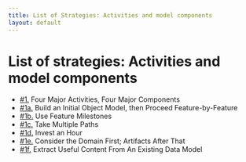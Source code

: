 ```yaml
---
title: List of Strategies: Activities and model components
layout: default
---
```




# List of strategies: Activities and model components 

*  [#1.](/guiding-the-effort-with-major-activities-and-components.html) Four Major Activities, Four Major Components
*  [#1a.](/guiding-the-effort-with-major-activities-and-components.html) Build an Initial Object Model, then Proceed Feature-by-Feature
*  [#1b.](/guiding-the-effort-with-major-activities-and-components.html) Use Feature Milestones
*  [#1c.](/guiding-the-effort-with-major-activities-and-components.html) Take Multiple Paths
*  [#1d.](/guiding-the-effort-with-major-activities-and-components.html) Invest an Hour
*  [#1e.](/guiding-the-effort-with-major-activities-and-components.html) Consider the Domain First; Artifacts After That
*  [#1f.](/guiding-the-effort-with-major-activities-and-components.html) Extract Useful Content From An Existing Data Model



